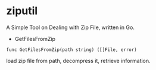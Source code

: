 # ziputil


A Simple Tool on Dealing with Zip File, written in Go.


- GetFilesFromZip

`func GetFilesFromZip(path string) ([]File, error)`

load zip file from path, decompress it, retrieve information.
